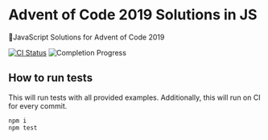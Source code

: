 # Advent of Code 2019 Solutions in JS

🎄JavaScript Solutions for Advent of Code 2019

[![CI Status](https://github.com/danieltrost/adventofcode-2019-solutions-js/workflows/Node%20CI/badge.svg)](https://github.com/danieltrost/adventofcode-2019-solutions-js/actions)
![Completion Progress](https://img.shields.io/static/v1?label=progress&message=16/25&color=yellow)

## How to run tests

This will run tests with all provided examples. Additionally, this will run on CI for every commit.

```
npm i
npm test
```
